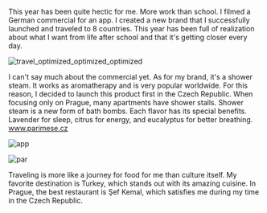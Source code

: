 This year has been quite hectic for me. More work than school. I filmed a German commercial for an app. I created a new brand that I successfully launched and traveled to 8 countries. This year has been full of realization about what I want from life after school and that it's getting closer every day.

![travel_optimized_optimized_optimized](https://github.com/bucharova/english-for-designers/assets/150127129/49a6bfda-6b5b-4505-9dc4-d62f8fbc4983)


I can't say much about the commercial yet. As for my brand, it's a shower steam. It works as aromatherapy and is very popular worldwide. For this reason, I decided to launch this product first in the Czech Republic. When focusing only on Prague, many apartments have shower stalls. Shower steam is a new form of bath bombs. Each flavor has its special benefits. Lavender for sleep, citrus for energy, and eucalyptus for better breathing. www.parimese.cz

![app](https://github.com/bucharova/english-for-designers/assets/150127129/17b19310-60dd-4b08-ab16-30babed5b2f0)


![par](https://github.com/bucharova/english-for-designers/assets/150127129/a9c3c208-4e79-46ce-956e-f6022076be45)


Traveling is more like a journey for food for me than culture itself. My favorite destination is Turkey, which stands out with its amazing cuisine. In Prague, the best restaurant is Şef Kemal, which satisfies me during my time in the Czech Republic.
